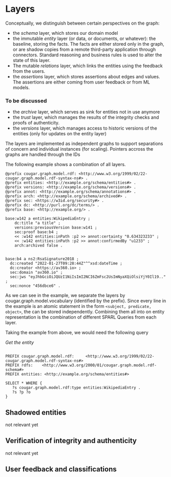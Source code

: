 # Layers

Conceptually, we distinguish between certain perspectives on the graph:

* the *schema* layer, which stores our domain model
* the immutable *entity* layer (or data, or documents, or whatever): the baseline, storing the facts. The facts are either stored
  only in the graph, or are shadow copies from a remote third-party application through connectors. Standard reasoning
  and business rules is used to alter the state of this layer.
* The mutable *relations* layer, which links the entities using the feedback from the users. 
* the *assertions* layer, which stores assertions about edges and values. The assertions are either coming from user
  feedback or from ML models.


### To be discussed
* the *archive* layer, which serves as sink for entities not in use anymore
* the *trust* layer, which manages the results of the integrity checks and proofs of authenticity.
* the *versions* layer, which manages access to historic versions of the entities (only for updates on the entity layer)

The layers are implemented as independent graphs to support separations of concern and individual instances (for
scaling). Pointers accross the graphs are handled through the IDs

The following example shows a combination of all layers.

```turtle
@prefix cougar.graph.model.rdf: <http://www.w3.org/1999/02/22-cougar.graph.model.rdf-syntax-ns#> .
@prefix entities: <http://example.org/schema/entities#> .
@prefix versions: <http://example.org/schema/versions#> .
@prefix annot: <http://example.org/schema/annotations#> .
@prefix arch: <http://example.org/schema/archived#> .
@prefix sec: <https://w3id.org/security#> .
@prefix dc: <http://purl.org/dc/terms/> .
@prefix base: <http://example.org/> .

base:w142 a entities:WikipediaEntry ;
    dc:title "a title" ; 
    versions:previousVersion base:w141 ;
    sec:proof base:b4 ;
    << :w142 entities:inPath :p2 >> annot:certainty "0.634323233" ;
    << :w142 entities:inPath :p2 >> annot:confirmedBy "u1233" ;
    arch:archived false .


base:b4 a ns2:RsaSignature2018 ;
  dc:created "2022-01-27T09:28:44Z"^^xsd:dateTime ;
  dc:creator <https://av360.io> ;
  sec:domain "av360.io" ;
  sec:jws "eyJhbGciOiJQUzI1NiIsImI2NCI6ZmFsc2UsImNyaXQiOlsiYjY0Il19.." ;
  sec:nonce "456dbce6" .

```

As we can see in the example, we separate the layers by cougar.graph.model.vocabulary (identified by the prefix). Since
every line in the example is an atomic statement in the form `<subject, predicate, object>`, the can be stored
independently. Combining them all into on entity representation is the combination of different SPARL Queries from each
layer.

Taking the example from above, we would need the following query

*Get the entity*

```

PREFIX cougar.graph.model.rdf:     <http://www.w3.org/1999/02/22-cougar.graph.model.rdf-syntax-ns#>
PREFIX rdfs:    <http://www.w3.org/2000/01/cougar.graph.model.rdf-schema#>
PREFIX entities: <http://example.org/schema/entities#>

SELECT * WHERE { 
   ?s cougar.graph.model.rdf:type entities:WikipediaEntry .
   ?s ?p ?o
}
```

## Shadowed entities

not relevant yet

## Verification of integrity and authenticity

not relevant yet

## User feedback and classifications

